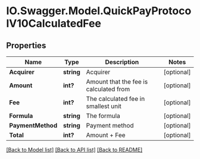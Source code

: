 # IO.Swagger.Model.QuickPayProtocolV10CalculatedFee
## Properties

Name | Type | Description | Notes
------------ | ------------- | ------------- | -------------
**Acquirer** | **string** | Acquirer | [optional] 
**Amount** | **int?** | Amount that the fee is calculated from | [optional] 
**Fee** | **int?** | The calculated fee in smallest unit | [optional] 
**Formula** | **string** | The formula | [optional] 
**PaymentMethod** | **string** | Payment method | [optional] 
**Total** | **int?** | Amount + Fee | [optional] 

[[Back to Model list]](../README.md#documentation-for-models) [[Back to API list]](../README.md#documentation-for-api-endpoints) [[Back to README]](../README.md)

